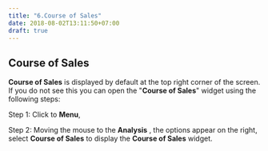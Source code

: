 ```yaml
---
title: "6.Course of Sales"
date: 2018-08-02T13:11:50+07:00
draft: true
---
```


## Course of Sales

**Course of Sales** is displayed by default at the top right corner of the screen. If you do not see this you can open the &quot;**Course of Sales**&quot; widget using the following steps:

Step 1: Click to **Menu**,

Step 2: Moving the mouse to the **Analysis** , the options appear on the right, select **Course of Sales** to display the **Course of Sales** widget.
